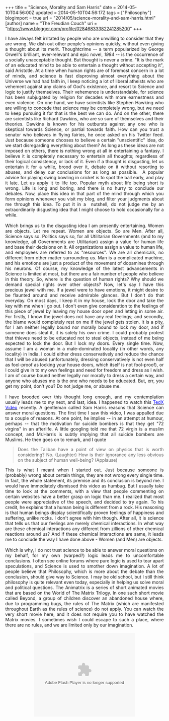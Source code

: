 +++
title = "Science, Morality and Sam Harris"
date = 2014-05-10T04:56:00Z
updated = 2014-05-10T04:56:17Z
tags = ["Philosophy"]
blogimport = true 
url = "2014/05/science-morality-and-sam-harris.html"
[author]
	name = "The Freudian Couch"
	uri = "https://www.blogger.com/profile/02846833382241285200"
+++

<div dir="ltr" style="text-align: left;" trbidi="on">
<div style="text-align: justify;">
I have always felt irritated by people who are unwilling to consider that they are wrong. We dish out other people's opinions quickly, without even giving a thought about its merit. Thoughtcrime -- a term popularized by George Orwell's brilliant, ever-relevant and epic novel,&nbsp;<i>1984</i> -- is the occurrence of a socially unacceptable thought. But thought is never a crime. "It is the mark of an educated mind to be able to entertain a thought without accepting it", said Aristotle. At a time when human rights are of foremost concern in a lot of minds, and science is fast disproving almost everything about the Universe we had had faith in, I keep noticing a lot of liberal atheists who are vehement against any claims of God's existence, and resort to Science and logic to justify themselves. Their vehemence is understandable, for science has been subjugated by religion for decades with more earnestness and even violence. On one hand, we have scientists like Stephen Hawking who are willing to concede that science may be completely wrong, but we need to keep pursuing it for that is the best we can do. And on the other, there are scientists like Richard Dawkins, who are so sure of themselves and their theories. Dawkins is known for his outbursts against any one who is skeptical towards Science, or partial towards faith. How can you trust a senator who believes in flying fairies, he once asked on his Twitter feed. Just because someone chooses to believe a certain "unscientific" idea, do we start disregarding everything about them? As long as these ideas are not imposed on others, there is nothing wrong at all in entertaining a fantasy. I believe it is completely necessary to entertain all thoughts; regardless of their logical consistency, or lack of it. Even if a thought is disgusting, let us entertain it for a while, brood over it, debate on it without resorting to abuses, and delay our conclusions for as long as possible. &nbsp;A popular advice for playing swing bowling in cricket is to spot the ball early, and play it late. Let us apply it to life too. Popular myth about life being short is wrong. Life is long and boring, and there is no hurry to conclude our debates. Now, place this idea in that part of the mind through which you form opinions whenever you visit my blog, and filter your judgments about me through this idea. To put it in a &nbsp;nutshell, do not judge me by an extraordinarily disgusting idea that I might choose to hold occasionally for a while.</div>
<div style="text-align: justify;">
<br /></div>
<div style="text-align: justify;">
Which brings us to the disgusting idea I am presently entertaining. Women are objects. Let me repeat. Women are objects. So are Men. After all, Science says so. Politics says so, for all Utilitarian Governments (and to my knowledge, all Governments are Utilitarian) assign a value for human life and base their decisions on it. All organizations assign a value to human life, and employees are referred to as "resources". We are all chemicals, no different from other matter surrounding us. Man is a complicated machine, and his emotions are just a product of the movement of dopamines through his neurons. Of course, my knowledge of the latest advancements in Science is limited at most, but there are a fair number of people who believe in this theory. So, where is the question of human rights? Why should we demand special rights over other objects? Now, let's say I have this precious jewel with me. If a jewel were to have emotions, it might desire to be flaunted around and receive admirable glances. But I don't do that everyday. On most days, I keep it in my house, lock the door and take the key with me when I go out. I don't even give consideration to the feelings of this piece of jewel by leaving my house door open and letting in some air. For firstly, I know the jewel does not have any real feelings; and secondly, the blame would completely rest on me if the jewel gets stolen. It is a pity, for I am neither legally bound nor morally bound to lock my door, and if someone does steal it, it is solely his own crime. I could probably protest that thieves need to be educated not to steal objects, instead of me being expected to lock the door. But I lock my doors. Every single time. Now, assume I am a woman in a male-dominated locality (in other words, any locality) in India. I could either dress conservatively and reduce the chance that I will be abused (unfortunately, dressing conservatively is not even half as fool-proof as locking your house doors, which itself is not fool-proof), or I could give in to my own feelings and need for freedom and dress as I wish. I am of course bound neither legally nor morally to dress a certain way, and anyone who abuses me is the one who needs to be educated. But, err, you get my point, don't you? Do not judge me, or abuse me.</div>
<div style="text-align: justify;">
<br /></div>
<div style="text-align: justify;">
I have brooded over this thought long enough, and my contemplation usually leads me to my next, and last, idea. I happened to watch this&nbsp;<span style="color: blue;"><a href="http://www.ted.com/talks/sam_harris_science_can_show_what_s_right/transcript#t-147000" target="_blank"><span style="color: blue;">TedX Video</span></a>&nbsp;</span>recently. A gentleman called Sam Harris reasons that Science can answer moral questions. The first time I saw this video, I was appalled due to a couple of reasons. At one point, he implies -- in an attempt at humour, perhaps -- that the motivation for suicide bombers is that they get "72 virgins" in an afterlife. A little googling told me that 72 virgin is a muslim concept, and Mr.Harris is subtly implying that all suicide bombers are Muslims. He then goes on to remark, and I quote</div>
<blockquote class="tr_bq" style="text-align: justify;">
Does the Taliban have a point of view on physics that is worth considering? No. (Laughter) How is their ignorance any less obvious on the subject of human well-being? (Applause)</blockquote>
<div style="text-align: justify;">
This is what I meant when I started out. Just because someone is (probably) wrong about certain things, they are not wrong every single time. In fact, the whole statement, its premise and its conclusion is beyond me. I would have immediately dismissed this video as humbug. But I usually take time to look at the comments, with a view that people commenting on certain websites have a better grasp on logic than me. I realized that most people were appreciative of the speech, and decided to try again. To his credit, he explains that a human being is different from a rock. His reasoning is that human beings display scientifically proven feelings of happiness and suffering, unlike rocks. I don't agree with him though. After all, it is science that tells us that our feelings are merely chemical interactions. In what way are these chemical interactions any different from zillions of other chemical reactions around us? And if these chemical interactions are same, it leads me to conclude the way I have done above - Women (and Men) are objects.</div>
<div style="text-align: justify;">
<br /></div>
<div style="text-align: justify;">
Which is why, I do not trust science to be able to answer moral questions on my behalf, for my own (warped?) logic leads me to uncomfortable conclusions. I often see online forums where pure logic is used to tear apart speculations, and Science is used to smother down imagination. A lot of people believe that Philosophy, which is more about the debate than the conclusion, should give way to Science. I may be old school, but I still think philosophy is quite relevant even today, especially in helping us solve moral and political questions. The Animatrix is a series of short animated movies that are based on the World of The Matrix Trilogy. In one such short movie called Beyond, a group of children discover an abandoned house where, due to programming bugs, the rules of The Matrix (which are manifested throughout Earth as the rules of science) do not apply. You can watch the very short movie here, and it does not require you to have watched the Matrix movies. I sometimes wish I could escape to such a place, where there are no rules, and we are limited only by our imagination.</div>
<br />
<div class="separator" style="clear: both; text-align: center;">
<object class="BLOGGER-youtube-video" classid="clsid:D27CDB6E-AE6D-11cf-96B8-444553540000" codebase="http://download.macromedia.com/pub/shockwave/cabs/flash/swflash.cab#version=6,0,40,0" data-thumbnail-src="https://ytimg.googleusercontent.com/vi/o4yTHiWEPm8/0.jpg" height="266" width="320"><param name="movie" value="https://youtube.googleapis.com/v/o4yTHiWEPm8&source=uds" /><param name="bgcolor" value="#FFFFFF" /><param name="allowFullScreen" value="true" /><embed width="320" height="266"  src="https://youtube.googleapis.com/v/o4yTHiWEPm8&source=uds" type="application/x-shockwave-flash" allowfullscreen="true"></embed></object></div>
<br /></div>

